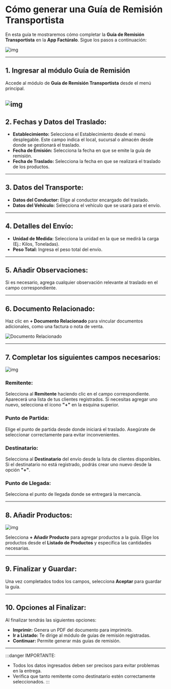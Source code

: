 # Cómo generar una Guía de Remisión Transportista

En esta guía te mostraremos cómo completar la **Guía de Remisión Transportista** en la **App Factúralo**. Sigue los pasos a continuación:

![img](img/guia_trasportista_0.jpeg)

---

## 1. Ingresar al módulo **Guía de Remisión**

Accede al módulo de **Guía de Remisión Transportista** desde el menú principal.

![img](img/guia_trasportista_1.jpeg)
---

## 2. Fechas y Datos del Traslado:
- **Establecimiento:** Selecciona el Establecimiento desde el menú desplegable. Este campo indica el local, sucursal o almacén desde donde se gestionará el traslado.
- **Fecha de Emisión:** Selecciona la fecha en que se emite la guía de remisión.
- **Fecha de Traslado:** Selecciona la fecha en que se realizará el traslado de los productos.

---

## 3. Datos del Transporte:

- **Datos del Conductor:** Elige al conductor encargado del traslado.
- **Datos del Vehículo:** Selecciona el vehículo que se usará para el envío.

---

## 4. Detalles del Envío:

- **Unidad de Medida:** Selecciona la unidad en la que se medirá la carga (Ej.: Kilos, Toneladas).
- **Peso Total:** Ingresa el peso total del envío.

---

## 5. Añadir Observaciones:

Si es necesario, agrega cualquier observación relevante al traslado en el campo correspondiente.

---

## 6. Documento Relacionado:

Haz clic en **+ Documento Relacionado** para vincular documentos adicionales, como una factura o nota de venta.

![Documento Relacionado](img/documento_relacionado.jpeg)

---

## 7. Completar los siguientes campos necesarios:

![img](img/guia_trasportista_2.jpeg)

### **Remitente:**
Selecciona al **Remitente** haciendo clic en el campo correspondiente. Aparecerá una lista de tus clientes registrados. Si necesitas agregar uno nuevo, selecciona el ícono **"+"** en la esquina superior.

### **Punto de Partida:**
Elige el punto de partida desde donde iniciará el traslado. Asegúrate de seleccionar correctamente para evitar inconvenientes.

### **Destinatario:**
Selecciona al **Destinatario** del envío desde la lista de clientes disponibles. Si el destinatario no está registrado, podrás crear uno nuevo desde la opción **"+"**.

### **Punto de Llegada:**
Selecciona el punto de llegada donde se entregará la mercancía.

----

## 8. Añadir Productos:

![img](img/guia_trasportista_3.jpeg)

Selecciona **+ Añadir Producto** para agregar productos a la guía. Elige los productos desde el **Listado de Productos** y especifica las cantidades necesarias.

---

## 9. Finalizar y Guardar:

Una vez completados todos los campos, selecciona **Aceptar** para guardar la guía. 

---

## 10. Opciones al Finalizar:

Al finalizar tendrás las siguientes opciones:

- **Imprimir:** Genera un PDF del documento para imprimirlo.
- **Ir a Listado:** Te dirige al módulo de guías de remisión registradas.
- **Continuar:** Permite generar más guías de remisión.

---

:::danger IMPORTANTE:
- Todos los datos ingresados deben ser precisos para evitar problemas en la entrega.
- Verifica que tanto remitente como destinatario estén correctamente seleccionados.
:::

